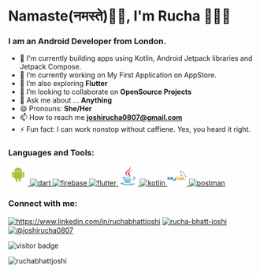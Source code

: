 
<h1 align="left"> Namaste(नमस्ते)🙏🏻, I'm Rucha 👩🏻‍💻</h1>
<h3 align="left"> I am an Android Developer from London.</h3>

- 🔭 I'm currently building apps using Kotlin, Android Jetpack libraries and Jetpack Compose.
- 🧿 I’m currently working on My First Application on AppStore.
- 🌱 I’m also exploring **Flutter**
- 👯 I’m looking to collaborate on **OpenSource Projects**
- 💬 Ask me about ... **Anything**
- 😄 Pronouns: **She/Her**
- 📫 How to reach me **joshirucha0807@gmail.com**
- ⚡ Fun fact: I can work nonstop without caffiene. Yes, you heard it right.



<h3 align="left">Languages and Tools:</h3>
<p align="left"> <a href="https://developer.android.com" target="_blank"> <img src="https://raw.githubusercontent.com/devicons/devicon/master/icons/android/android-original-wordmark.svg" alt="android" width="40" height="40"/> </a> <a href="https://dart.dev" target="_blank"> <img src="https://www.vectorlogo.zone/logos/dartlang/dartlang-icon.svg" alt="dart" width="40" height="40"/> </a> <a href="https://firebase.google.com/" target="_blank"> <img src="https://www.vectorlogo.zone/logos/firebase/firebase-icon.svg" alt="firebase" width="40" height="40"/> </a> <a href="https://flutter.dev" target="_blank"> <img src="https://www.vectorlogo.zone/logos/flutterio/flutterio-icon.svg" alt="flutter" width="40" height="40"/> </a> <a href="https://www.java.com" target="_blank"> <img src="https://raw.githubusercontent.com/devicons/devicon/master/icons/java/java-original.svg" alt="java" width="40" height="40"/> </a> <a href="https://kotlinlang.org" target="_blank"> <img src="https://www.vectorlogo.zone/logos/kotlinlang/kotlinlang-icon.svg" alt="kotlin" width="40" height="40"/> </a> <a href="https://www.mysql.com/" target="_blank"> <img src="https://raw.githubusercontent.com/devicons/devicon/master/icons/mysql/mysql-original-wordmark.svg" alt="mysql" width="40" height="40"/> </a> <a href="https://postman.com" target="_blank"> <img src="https://www.vectorlogo.zone/logos/getpostman/getpostman-icon.svg" alt="postman" width="40" height="40"/> </a> </p>


<h3 align="left">Connect with me:</h3>
<p align="left">
<a href="https://www.linkedin.com/in/ruchabhattjoshi" target="blank"><img align="center" src="https://raw.githubusercontent.com/rahuldkjain/github-profile-readme-generator/master/src/images/icons/Social/linked-in-alt.svg" alt="https://www.linkedin.com/in/ruchabhattjoshi" height="30" width="40" /></a>
<a href="https://stackoverflow.com/users/5147603/rucha-bhatt-joshi" target="blank"><img align="center" src="https://raw.githubusercontent.com/rahuldkjain/github-profile-readme-generator/master/src/images/icons/Social/stack-overflow.svg" alt="rucha-bhatt-joshi" height="30" width="40" /></a>
<a href="https://medium.com/@joshirucha0807" target="blank"><img align="center" src="https://raw.githubusercontent.com/rahuldkjain/github-profile-readme-generator/master/src/images/icons/Social/medium.svg" alt="@joshirucha0807" height="30" width="40" /></a>
</p>


<img src="https://visitor-badge.glitch.me/badge?page_id=/ruchabhattjoshi" alt="visitor badge"/>

<p><img align="left" src="https://github-readme-stats.vercel.app/api/top-langs?username=ruchabhattjoshi&show_icons=true&locale=en&layout=compact" alt="ruchabhattjoshi"/></p>
